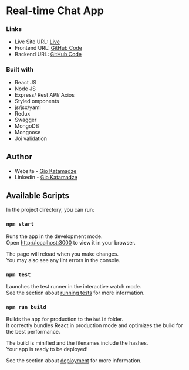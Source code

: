# Real-time Chat App

### Links

- Live Site URL: [Live](https://chat-app-giokat.netlify.app/)
- Frontend URL: [GitHub Code](https://github.com/GioKatamadze/real-time-chat-app-front)
- Backend URL: [GitHub Code](https://github.com/GioKatamadze/real-time-chat-app-back)

### Built with

- React JS
- Node JS
- Express/ Rest API/ Axios
- Styled omponents
- js/jsx/yaml
- Redux
- Swagger
- MongoDB
- Mongoose
- Joi validation

## Author

- Website - [Gio Katamadze](https://giokatamadze.netlify.app/)
- Linkedin - [Gio Katamadze](https://www.linkedin.com/in/gio-katamadze-a409931a7)

## Available Scripts

In the project directory, you can run:

### `npm start`

Runs the app in the development mode.\
Open [http://localhost:3000](http://localhost:3000) to view it in your browser.

The page will reload when you make changes.\
You may also see any lint errors in the console.

### `npm test`

Launches the test runner in the interactive watch mode.\
See the section about [running tests](https://facebook.github.io/create-react-app/docs/running-tests) for more information.

### `npm run build`

Builds the app for production to the `build` folder.\
It correctly bundles React in production mode and optimizes the build for the best performance.

The build is minified and the filenames include the hashes.\
Your app is ready to be deployed!

See the section about [deployment](https://facebook.github.io/create-react-app/docs/deployment) for more information.
